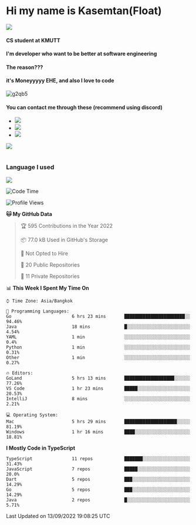 # Hi my name is Kasemtan(Float)
![](https://64.media.tumblr.com/9c2a8f831efe8da556ffbf89cebb52c9/b86c1ab833a37e32-93/s1280x1920/d000dc22f75df64be2bc150f5fa69c4f6df6bb07.gifv)
#### CS student at KMUTT
#### I'm developer who want to be better at software engineering
#### The reason???
#### it's Moneyyyyy EHE, and also I love to code
![g2qb5](https://user-images.githubusercontent.com/69688279/175812510-9235eaf7-72f7-40d3-b163-56efa9aa5c6b.gif)

#### You can contact me through these (recommend using discord)
- [![](https://img.shields.io/badge/Discord-5865F2?logo=Discord&logoColor=white)](https://discordapp.com/users/278155096225742848)
- [![](https://img.shields.io/badge/Facebook-1877F2?logo=facebook&logoColor=white)](https://www.facebook.com/float.teavasirichokchai/)
- [![](https://img.shields.io/badge/linkedin-0A66C2?logo=linkedin&logoColor=white)](https://www.linkedin.com/in/kasemtan-teavasirichokchai-975531227/)

[![](https://github-readme-stats.vercel.app/api?username=FloatKasemtan&show_icons=true&theme=nightowl)]()
#
### Language I used
[![](https://github-readme-stats.vercel.app/api/top-langs/?username=FloatKasemtan&layout=compact&theme=nightowl)]()
<!--START_SECTION:waka-->
![Code Time](http://img.shields.io/badge/Code%20Time-710%20hrs%201%20min-blue)

![Profile Views](http://img.shields.io/badge/Profile%20Views-1-blue)

**🐱 My GitHub Data** 

> 🏆 595 Contributions in the Year 2022
 > 
> 📦 77.0 kB Used in GitHub's Storage 
 > 
> 🚫 Not Opted to Hire
 > 
> 📜 20 Public Repositories 
 > 
> 🔑 11 Private Repositories  
 > 
📊 **This Week I Spent My Time On** 

```text
⌚︎ Time Zone: Asia/Bangkok

💬 Programming Languages: 
Go                       6 hrs 23 mins       ███████████████████████░░   94.46% 
Java                     18 mins             █░░░░░░░░░░░░░░░░░░░░░░░░   4.54% 
YAML                     1 min               ░░░░░░░░░░░░░░░░░░░░░░░░░   0.4% 
Python                   1 min               ░░░░░░░░░░░░░░░░░░░░░░░░░   0.31% 
Other                    1 min               ░░░░░░░░░░░░░░░░░░░░░░░░░   0.27%

🔥 Editors: 
GoLand                   5 hrs 13 mins       ███████████████████░░░░░░   77.26% 
VS Code                  1 hr 23 mins        █████░░░░░░░░░░░░░░░░░░░░   20.53% 
IntelliJ                 8 mins              ░░░░░░░░░░░░░░░░░░░░░░░░░   2.21%

💻 Operating System: 
Mac                      5 hrs 29 mins       ████████████████████░░░░░   81.19% 
Windows                  1 hr 16 mins        ████░░░░░░░░░░░░░░░░░░░░░   18.81%

```

**I Mostly Code in TypeScript** 

```text
TypeScript               11 repos            ███████░░░░░░░░░░░░░░░░░░   31.43% 
JavaScript               7 repos             █████░░░░░░░░░░░░░░░░░░░░   20.0% 
Dart                     5 repos             ███░░░░░░░░░░░░░░░░░░░░░░   14.29% 
Go                       5 repos             ███░░░░░░░░░░░░░░░░░░░░░░   14.29% 
Java                     2 repos             █░░░░░░░░░░░░░░░░░░░░░░░░   5.71%

```



 Last Updated on 13/09/2022 19:08:25 UTC
<!--END_SECTION:waka-->
<!--
**FloatKasemtan/FloatKasemtan** is a ✨ _special_ ✨ repository because its `README.md` (this file) appears on your GitHub profile.

Here are some ideas to get you started:

- 🔭 I’m currently working on ...
- 🌱 I’m currently learning ...
- 👯 I’m looking to collaborate on ...
- 🤔 I’m looking for help with ...
- 💬 Ask me about ...
- 📫 How to reach me: ...
- 😄 Pronouns: ...
- ⚡ Fun fact: ...
-->
